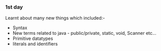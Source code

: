 ### 1st day
Learnt about many new things which included:-
* Syntax 
* New terms related to java - public/private, static, void, Scanner etc...
* Primitive datatypes
* literals and identifiers 
